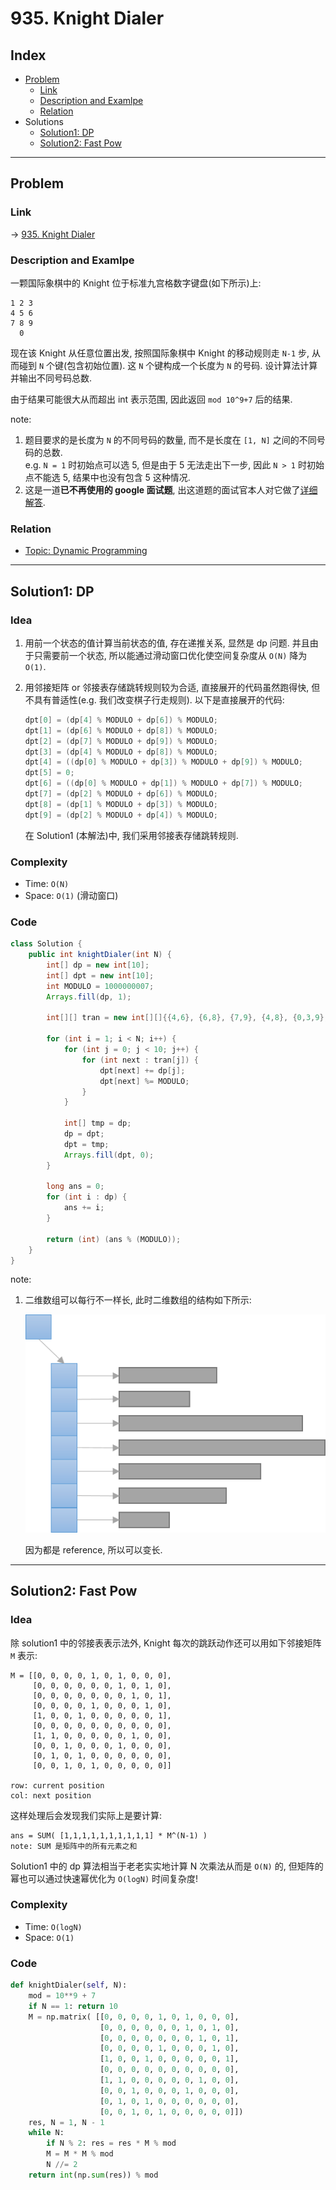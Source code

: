 # 935. Knight Dialer

## Index

- [Problem](#problem)
  - [Link](#Link)
  - [Description and Examlpe](#description-and-examlpe)
  - [Relation](#relation)
- Solutions
  - [Solution1: DP](#solution1-dp)
  - [Solution2: Fast Pow](#solution2-fast-pow)

----

## Problem

### Link

-> [935. Knight Dialer][1]

### Description and Examlpe

一颗国际象棋中的 Knight 位于标准九宫格数字键盘(如下所示)上:

```nohighlight
1 2 3
4 5 6
7 8 9
  0
```

现在该 Knight 从任意位置出发, 按照国际象棋中 Knight 的移动规则走 `N-1` 步, 从而碰到 `N` 个键(包含初始位置). 这 `N` 个键构成一个长度为 `N` 的号码. 设计算法计算并输出不同号码总数.

由于结果可能很大从而超出 int 表示范围, 因此返回 `mod 10^9+7` 后的结果.

note:

1. 题目要求的是长度为 `N` 的不同号码的数量, 而不是长度在 `[1, N]` 之间的不同号码的总数.<br>e.g. `N = 1` 时初始点可以选 5, 但是由于 5 无法走出下一步, 因此 `N > 1` 时初始点不能选 5, 结果中也没有包含 5 这种情况.
2. 这是一道**已不再使用的 google 面试题**, 出这道题的面试官本人对它做了[详细解答][3].

### Relation

- [Topic: Dynamic Programming][2]

----

## Solution1: DP

### Idea

1. 用前一个状态的值计算当前状态的值, 存在递推关系, 显然是 dp 问题. 并且由于只需要前一个状态, 所以能通过滑动窗口优化使空间复杂度从 `O(N)` 降为 `O(1)`.
2. 用邻接矩阵 or 邻接表存储跳转规则较为合适, 直接展开的代码虽然跑得快, 但不具有普适性(e.g. 我们改变棋子行走规则). 以下是直接展开的代码:

    ```java
    dpt[0] = (dp[4] % MODULO + dp[6]) % MODULO;
    dpt[1] = (dp[6] % MODULO + dp[8]) % MODULO;
    dpt[2] = (dp[7] % MODULO + dp[9]) % MODULO;
    dpt[3] = (dp[4] % MODULO + dp[8]) % MODULO;
    dpt[4] = ((dp[0] % MODULO + dp[3]) % MODULO + dp[9]) % MODULO;
    dpt[5] = 0;
    dpt[6] = ((dp[0] % MODULO + dp[1]) % MODULO + dp[7]) % MODULO;
    dpt[7] = (dp[2] % MODULO + dp[6]) % MODULO;
    dpt[8] = (dp[1] % MODULO + dp[3]) % MODULO;
    dpt[9] = (dp[2] % MODULO + dp[4]) % MODULO;
    ```

    在 Solution1 (本解法)中, 我们采用邻接表存储跳转规则.

### Complexity

- Time: `O(N)`
- Space: `O(1)` (滑动窗口)

### Code

```java
class Solution {
    public int knightDialer(int N) {
        int[] dp = new int[10];
        int[] dpt = new int[10];
        int MODULO = 1000000007;
        Arrays.fill(dp, 1);

        int[][] tran = new int[][]{{4,6}, {6,8}, {7,9}, {4,8}, {0,3,9}, {},{0,1,7}, {2,6}, {1,3}, {2,4}};

        for (int i = 1; i < N; i++) {
            for (int j = 0; j < 10; j++) {
                for (int next : tran[j]) {
                    dpt[next] += dp[j];
                    dpt[next] %= MODULO;
                }
            }

            int[] tmp = dp;
            dp = dpt;
            dpt = tmp;
            Arrays.fill(dpt, 0);
        }

        long ans = 0;
        for (int i : dp) {
            ans += i;
        }

        return (int) (ans % (MODULO));
    }
}
```

note:

1. 二维数组可以每行不一样长, 此时二维数组的结构如下所示:

    ![935.figure1.png][4]

    因为都是 reference, 所以可以变长.

----

## Solution2: Fast Pow

### Idea

除 solution1 中的邻接表表示法外, Knight 每次的跳跃动作还可以用如下邻接矩阵 `M` 表示:

```nohighlight
M = [[0, 0, 0, 0, 1, 0, 1, 0, 0, 0],
     [0, 0, 0, 0, 0, 0, 1, 0, 1, 0],
     [0, 0, 0, 0, 0, 0, 0, 1, 0, 1],
     [0, 0, 0, 0, 1, 0, 0, 0, 1, 0],
     [1, 0, 0, 1, 0, 0, 0, 0, 0, 1],
     [0, 0, 0, 0, 0, 0, 0, 0, 0, 0],
     [1, 1, 0, 0, 0, 0, 0, 1, 0, 0],
     [0, 0, 1, 0, 0, 0, 1, 0, 0, 0],
     [0, 1, 0, 1, 0, 0, 0, 0, 0, 0],
     [0, 0, 1, 0, 1, 0, 0, 0, 0, 0]]

row: current position
col: next position
```

这样处理后会发现我们实际上是要计算:

```nohighlight
ans = SUM( [1,1,1,1,1,1,1,1,1,1] * M^(N-1) )
note: SUM 是矩阵中的所有元素之和
```

Solution1 中的 dp 算法相当于老老实实地计算 N 次乘法从而是 `O(N)` 的, 但矩阵的幂也可以通过快速幂优化为 `O(logN)` 时间复杂度!

### Complexity

- Time: `O(logN)`
- Space: `O(1)`

### Code

```python
def knightDialer(self, N):
    mod = 10**9 + 7
    if N == 1: return 10
    M = np.matrix( [[0, 0, 0, 0, 1, 0, 1, 0, 0, 0],
                    [0, 0, 0, 0, 0, 0, 1, 0, 1, 0],
                    [0, 0, 0, 0, 0, 0, 0, 1, 0, 1],
                    [0, 0, 0, 0, 1, 0, 0, 0, 1, 0],
                    [1, 0, 0, 1, 0, 0, 0, 0, 0, 1],
                    [0, 0, 0, 0, 0, 0, 0, 0, 0, 0],
                    [1, 1, 0, 0, 0, 0, 0, 1, 0, 0],
                    [0, 0, 1, 0, 0, 0, 1, 0, 0, 0],
                    [0, 1, 0, 1, 0, 0, 0, 0, 0, 0],
                    [0, 0, 1, 0, 1, 0, 0, 0, 0, 0]])
    res, N = 1, N - 1
    while N:
        if N % 2: res = res * M % mod
        M = M * M % mod
        N //= 2
    return int(np.sum(res)) % mod
```

[1]: https://leetcode.com/problems/knight-dialer/
[2]:../topics/dynamic-programming.md
[3]: https://hackernoon.com/google-interview-questions-deconstructed-the-knights-dialer-f780d516f029
[4]: ./images/935.figure1.png
